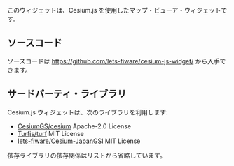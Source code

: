 このウィジェットは、Cesium.js を使用したマップ・ビューア・ウィジェットです。

## ソースコード

ソースコードは https://github.com/lets-fiware/cesium-js-widget/ から入手できます。

## サードパーティ・ライブラリ

Cesium.js ウィジェットは、次のライブラリを利用します:

- [CesiumGS/cesium](https://github.com/CesiumGS/cesium) Apache-2.0 License
- [Turfjs/turf](https://github.com/Turfjs/turf) MIT License
- [lets-fiware/Cesium-JapanGSI](https://github.com/lets-fiware/Cesium-JapanGSI) MIT License

依存ライブラリの依存関係はリストから省略しています。
